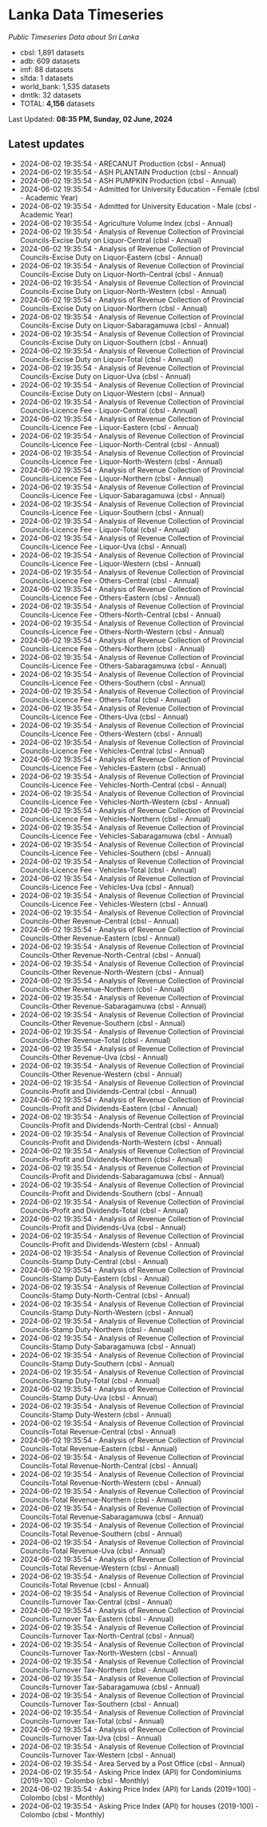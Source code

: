 # Lanka Data Timeseries
*Public Timeseries Data about Sri Lanka*

* cbsl: 1,891 datasets
* adb: 609 datasets
* imf: 88 datasets
* sltda: 1 datasets
* world_bank: 1,535 datasets
* dmtlk: 32 datasets
* TOTAL: **4,156** datasets

Last Updated: **08:35 PM, Sunday, 02 June, 2024**

## Latest updates

* 2024-06-02 19:35:54 - ARECANUT Production (cbsl - Annual)
* 2024-06-02 19:35:54 - ASH PLANTAIN Production (cbsl - Annual)
* 2024-06-02 19:35:54 - ASH PUMPKIN Production (cbsl - Annual)
* 2024-06-02 19:35:54 - Admitted for University Education - Female (cbsl - Academic Year)
* 2024-06-02 19:35:54 - Admitted for University Education - Male (cbsl - Academic Year)
* 2024-06-02 19:35:54 - Agriculture Volume Index (cbsl - Annual)
* 2024-06-02 19:35:54 - Analysis of Revenue Collection of Provincial Councils-Excise Duty on Liquor-Central (cbsl - Annual)
* 2024-06-02 19:35:54 - Analysis of Revenue Collection of Provincial Councils-Excise Duty on Liquor-Eastern (cbsl - Annual)
* 2024-06-02 19:35:54 - Analysis of Revenue Collection of Provincial Councils-Excise Duty on Liquor-North-Central (cbsl - Annual)
* 2024-06-02 19:35:54 - Analysis of Revenue Collection of Provincial Councils-Excise Duty on Liquor-North-Western (cbsl - Annual)
* 2024-06-02 19:35:54 - Analysis of Revenue Collection of Provincial Councils-Excise Duty on Liquor-Northern (cbsl - Annual)
* 2024-06-02 19:35:54 - Analysis of Revenue Collection of Provincial Councils-Excise Duty on Liquor-Sabaragamuwa (cbsl - Annual)
* 2024-06-02 19:35:54 - Analysis of Revenue Collection of Provincial Councils-Excise Duty on Liquor-Southern (cbsl - Annual)
* 2024-06-02 19:35:54 - Analysis of Revenue Collection of Provincial Councils-Excise Duty on Liquor-Total (cbsl - Annual)
* 2024-06-02 19:35:54 - Analysis of Revenue Collection of Provincial Councils-Excise Duty on Liquor-Uva (cbsl - Annual)
* 2024-06-02 19:35:54 - Analysis of Revenue Collection of Provincial Councils-Excise Duty on Liquor-Western (cbsl - Annual)
* 2024-06-02 19:35:54 - Analysis of Revenue Collection of Provincial Councils-Licence Fee - Liquor-Central (cbsl - Annual)
* 2024-06-02 19:35:54 - Analysis of Revenue Collection of Provincial Councils-Licence Fee - Liquor-Eastern (cbsl - Annual)
* 2024-06-02 19:35:54 - Analysis of Revenue Collection of Provincial Councils-Licence Fee - Liquor-North-Central (cbsl - Annual)
* 2024-06-02 19:35:54 - Analysis of Revenue Collection of Provincial Councils-Licence Fee - Liquor-North-Western (cbsl - Annual)
* 2024-06-02 19:35:54 - Analysis of Revenue Collection of Provincial Councils-Licence Fee - Liquor-Northern (cbsl - Annual)
* 2024-06-02 19:35:54 - Analysis of Revenue Collection of Provincial Councils-Licence Fee - Liquor-Sabaragamuwa (cbsl - Annual)
* 2024-06-02 19:35:54 - Analysis of Revenue Collection of Provincial Councils-Licence Fee - Liquor-Southern (cbsl - Annual)
* 2024-06-02 19:35:54 - Analysis of Revenue Collection of Provincial Councils-Licence Fee - Liquor-Total (cbsl - Annual)
* 2024-06-02 19:35:54 - Analysis of Revenue Collection of Provincial Councils-Licence Fee - Liquor-Uva (cbsl - Annual)
* 2024-06-02 19:35:54 - Analysis of Revenue Collection of Provincial Councils-Licence Fee - Liquor-Western (cbsl - Annual)
* 2024-06-02 19:35:54 - Analysis of Revenue Collection of Provincial Councils-Licence Fee - Others-Central (cbsl - Annual)
* 2024-06-02 19:35:54 - Analysis of Revenue Collection of Provincial Councils-Licence Fee - Others-Eastern (cbsl - Annual)
* 2024-06-02 19:35:54 - Analysis of Revenue Collection of Provincial Councils-Licence Fee - Others-North-Central (cbsl - Annual)
* 2024-06-02 19:35:54 - Analysis of Revenue Collection of Provincial Councils-Licence Fee - Others-North-Western (cbsl - Annual)
* 2024-06-02 19:35:54 - Analysis of Revenue Collection of Provincial Councils-Licence Fee - Others-Northern (cbsl - Annual)
* 2024-06-02 19:35:54 - Analysis of Revenue Collection of Provincial Councils-Licence Fee - Others-Sabaragamuwa (cbsl - Annual)
* 2024-06-02 19:35:54 - Analysis of Revenue Collection of Provincial Councils-Licence Fee - Others-Southern (cbsl - Annual)
* 2024-06-02 19:35:54 - Analysis of Revenue Collection of Provincial Councils-Licence Fee - Others-Total (cbsl - Annual)
* 2024-06-02 19:35:54 - Analysis of Revenue Collection of Provincial Councils-Licence Fee - Others-Uva (cbsl - Annual)
* 2024-06-02 19:35:54 - Analysis of Revenue Collection of Provincial Councils-Licence Fee - Others-Western (cbsl - Annual)
* 2024-06-02 19:35:54 - Analysis of Revenue Collection of Provincial Councils-Licence Fee - Vehicles-Central (cbsl - Annual)
* 2024-06-02 19:35:54 - Analysis of Revenue Collection of Provincial Councils-Licence Fee - Vehicles-Eastern (cbsl - Annual)
* 2024-06-02 19:35:54 - Analysis of Revenue Collection of Provincial Councils-Licence Fee - Vehicles-North-Central (cbsl - Annual)
* 2024-06-02 19:35:54 - Analysis of Revenue Collection of Provincial Councils-Licence Fee - Vehicles-North-Western (cbsl - Annual)
* 2024-06-02 19:35:54 - Analysis of Revenue Collection of Provincial Councils-Licence Fee - Vehicles-Northern (cbsl - Annual)
* 2024-06-02 19:35:54 - Analysis of Revenue Collection of Provincial Councils-Licence Fee - Vehicles-Sabaragamuwa (cbsl - Annual)
* 2024-06-02 19:35:54 - Analysis of Revenue Collection of Provincial Councils-Licence Fee - Vehicles-Southern (cbsl - Annual)
* 2024-06-02 19:35:54 - Analysis of Revenue Collection of Provincial Councils-Licence Fee - Vehicles-Total (cbsl - Annual)
* 2024-06-02 19:35:54 - Analysis of Revenue Collection of Provincial Councils-Licence Fee - Vehicles-Uva (cbsl - Annual)
* 2024-06-02 19:35:54 - Analysis of Revenue Collection of Provincial Councils-Licence Fee - Vehicles-Western (cbsl - Annual)
* 2024-06-02 19:35:54 - Analysis of Revenue Collection of Provincial Councils-Other Revenue-Central (cbsl - Annual)
* 2024-06-02 19:35:54 - Analysis of Revenue Collection of Provincial Councils-Other Revenue-Eastern (cbsl - Annual)
* 2024-06-02 19:35:54 - Analysis of Revenue Collection of Provincial Councils-Other Revenue-North-Central (cbsl - Annual)
* 2024-06-02 19:35:54 - Analysis of Revenue Collection of Provincial Councils-Other Revenue-North-Western (cbsl - Annual)
* 2024-06-02 19:35:54 - Analysis of Revenue Collection of Provincial Councils-Other Revenue-Northern (cbsl - Annual)
* 2024-06-02 19:35:54 - Analysis of Revenue Collection of Provincial Councils-Other Revenue-Sabaragamuwa (cbsl - Annual)
* 2024-06-02 19:35:54 - Analysis of Revenue Collection of Provincial Councils-Other Revenue-Southern (cbsl - Annual)
* 2024-06-02 19:35:54 - Analysis of Revenue Collection of Provincial Councils-Other Revenue-Total (cbsl - Annual)
* 2024-06-02 19:35:54 - Analysis of Revenue Collection of Provincial Councils-Other Revenue-Uva (cbsl - Annual)
* 2024-06-02 19:35:54 - Analysis of Revenue Collection of Provincial Councils-Other Revenue-Western (cbsl - Annual)
* 2024-06-02 19:35:54 - Analysis of Revenue Collection of Provincial Councils-Profit and Dividends-Central (cbsl - Annual)
* 2024-06-02 19:35:54 - Analysis of Revenue Collection of Provincial Councils-Profit and Dividends-Eastern (cbsl - Annual)
* 2024-06-02 19:35:54 - Analysis of Revenue Collection of Provincial Councils-Profit and Dividends-North-Central (cbsl - Annual)
* 2024-06-02 19:35:54 - Analysis of Revenue Collection of Provincial Councils-Profit and Dividends-North-Western (cbsl - Annual)
* 2024-06-02 19:35:54 - Analysis of Revenue Collection of Provincial Councils-Profit and Dividends-Northern (cbsl - Annual)
* 2024-06-02 19:35:54 - Analysis of Revenue Collection of Provincial Councils-Profit and Dividends-Sabaragamuwa (cbsl - Annual)
* 2024-06-02 19:35:54 - Analysis of Revenue Collection of Provincial Councils-Profit and Dividends-Southern (cbsl - Annual)
* 2024-06-02 19:35:54 - Analysis of Revenue Collection of Provincial Councils-Profit and Dividends-Total (cbsl - Annual)
* 2024-06-02 19:35:54 - Analysis of Revenue Collection of Provincial Councils-Profit and Dividends-Uva (cbsl - Annual)
* 2024-06-02 19:35:54 - Analysis of Revenue Collection of Provincial Councils-Profit and Dividends-Western (cbsl - Annual)
* 2024-06-02 19:35:54 - Analysis of Revenue Collection of Provincial Councils-Stamp Duty-Central (cbsl - Annual)
* 2024-06-02 19:35:54 - Analysis of Revenue Collection of Provincial Councils-Stamp Duty-Eastern (cbsl - Annual)
* 2024-06-02 19:35:54 - Analysis of Revenue Collection of Provincial Councils-Stamp Duty-North-Central (cbsl - Annual)
* 2024-06-02 19:35:54 - Analysis of Revenue Collection of Provincial Councils-Stamp Duty-North-Western (cbsl - Annual)
* 2024-06-02 19:35:54 - Analysis of Revenue Collection of Provincial Councils-Stamp Duty-Northern (cbsl - Annual)
* 2024-06-02 19:35:54 - Analysis of Revenue Collection of Provincial Councils-Stamp Duty-Sabaragamuwa (cbsl - Annual)
* 2024-06-02 19:35:54 - Analysis of Revenue Collection of Provincial Councils-Stamp Duty-Southern (cbsl - Annual)
* 2024-06-02 19:35:54 - Analysis of Revenue Collection of Provincial Councils-Stamp Duty-Total (cbsl - Annual)
* 2024-06-02 19:35:54 - Analysis of Revenue Collection of Provincial Councils-Stamp Duty-Uva (cbsl - Annual)
* 2024-06-02 19:35:54 - Analysis of Revenue Collection of Provincial Councils-Stamp Duty-Western (cbsl - Annual)
* 2024-06-02 19:35:54 - Analysis of Revenue Collection of Provincial Councils-Total Revenue-Central (cbsl - Annual)
* 2024-06-02 19:35:54 - Analysis of Revenue Collection of Provincial Councils-Total Revenue-Eastern (cbsl - Annual)
* 2024-06-02 19:35:54 - Analysis of Revenue Collection of Provincial Councils-Total Revenue-North-Central (cbsl - Annual)
* 2024-06-02 19:35:54 - Analysis of Revenue Collection of Provincial Councils-Total Revenue-North-Western (cbsl - Annual)
* 2024-06-02 19:35:54 - Analysis of Revenue Collection of Provincial Councils-Total Revenue-Northern (cbsl - Annual)
* 2024-06-02 19:35:54 - Analysis of Revenue Collection of Provincial Councils-Total Revenue-Sabaragamuwa (cbsl - Annual)
* 2024-06-02 19:35:54 - Analysis of Revenue Collection of Provincial Councils-Total Revenue-Southern (cbsl - Annual)
* 2024-06-02 19:35:54 - Analysis of Revenue Collection of Provincial Councils-Total Revenue-Uva (cbsl - Annual)
* 2024-06-02 19:35:54 - Analysis of Revenue Collection of Provincial Councils-Total Revenue-Western (cbsl - Annual)
* 2024-06-02 19:35:54 - Analysis of Revenue Collection of Provincial Councils-Total Revenue (cbsl - Annual)
* 2024-06-02 19:35:54 - Analysis of Revenue Collection of Provincial Councils-Turnover Tax-Central (cbsl - Annual)
* 2024-06-02 19:35:54 - Analysis of Revenue Collection of Provincial Councils-Turnover Tax-Eastern (cbsl - Annual)
* 2024-06-02 19:35:54 - Analysis of Revenue Collection of Provincial Councils-Turnover Tax-North-Central (cbsl - Annual)
* 2024-06-02 19:35:54 - Analysis of Revenue Collection of Provincial Councils-Turnover Tax-North-Western (cbsl - Annual)
* 2024-06-02 19:35:54 - Analysis of Revenue Collection of Provincial Councils-Turnover Tax-Northern (cbsl - Annual)
* 2024-06-02 19:35:54 - Analysis of Revenue Collection of Provincial Councils-Turnover Tax-Sabaragamuwa (cbsl - Annual)
* 2024-06-02 19:35:54 - Analysis of Revenue Collection of Provincial Councils-Turnover Tax-Southern (cbsl - Annual)
* 2024-06-02 19:35:54 - Analysis of Revenue Collection of Provincial Councils-Turnover Tax-Total (cbsl - Annual)
* 2024-06-02 19:35:54 - Analysis of Revenue Collection of Provincial Councils-Turnover Tax-Uva (cbsl - Annual)
* 2024-06-02 19:35:54 - Analysis of Revenue Collection of Provincial Councils-Turnover Tax-Western (cbsl - Annual)
* 2024-06-02 19:35:54 - Area Served by a Post Office (cbsl - Annual)
* 2024-06-02 19:35:54 - Asking Price Index (API) for Condominiums (2019=100) - Colombo (cbsl - Monthly)
* 2024-06-02 19:35:54 - Asking Price Index (API) for Lands (2019=100) - Colombo (cbsl - Monthly)
* 2024-06-02 19:35:54 - Asking Price Index (API) for houses (2019-100) - Colombo (cbsl - Monthly)